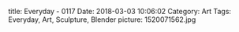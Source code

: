 title: Everyday - 0117
Date: 2018-03-03 10:06:02
Category: Art
Tags: Everyday, Art, Sculpture, Blender
picture: 1520071562.jpg

